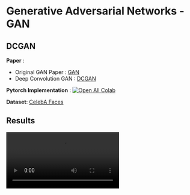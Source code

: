 # Generative Adversarial Networks - GAN

## DCGAN 

**Paper** :
   * Original GAN Paper   : [GAN](https://arxiv.org/pdf/1406.2661.pdf)
   * Deep Convolution GAN : [DCGAN](https://arxiv.org/pdf/1511.06434.pdf)

**Pytorch Implementation** : [![Open All Colab](https://colab.research.google.com/assets/colab-badge.svg)](https://github.com/Vinayak-VG/My-Projects/tree/main/Computer_Vision_Projects/Generative_Adversarial_Networks-GAN/DCGAN)

**Dataset**: [CelebA Faces](https://www.kaggle.com/jessicali9530/celeba-dataset)

## Results

![caption](https://user-images.githubusercontent.com/80670240/126026967-0c92e354-1a4d-403a-b08b-c92881ea4300.mp4)


